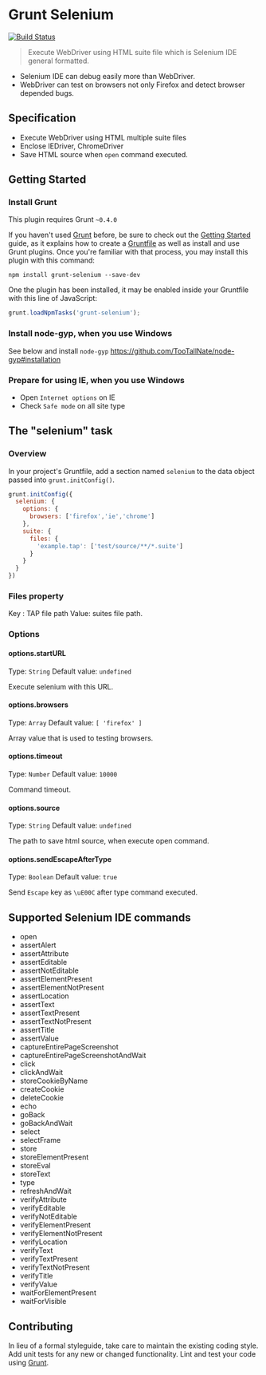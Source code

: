 # Grunt Selenium
[![Build Status](https://travis-ci.org/sideroad/grunt-selenium.png?branch=master)](https://travis-ci.org/sideroad/grunt-selenium)
> Execute WebDriver using HTML suite file which is Selenium IDE general formatted.
- Selenium IDE can debug easily more than WebDriver.
- WebDriver can test on browsers not only Firefox and detect browser depended bugs.

## Specification
- Execute WebDriver using HTML multiple suite files
- Enclose IEDriver, ChromeDriver
- Save HTML source when `open` command executed.

## Getting Started

### Install Grunt
This plugin requires Grunt `~0.4.0`

If you haven't used [Grunt](http://gruntjs.com/) before, be sure to check out the [Getting Started](http://gruntjs.com/getting-started) guide, as it explains how to create a [Gruntfile](http://gruntjs.com/sample-gruntfile) as well as install and use Grunt plugins. Once you're familiar with that process, you may install this plugin with this command:

```shell
npm install grunt-selenium --save-dev
```

One the plugin has been installed, it may be enabled inside your Gruntfile with this line of JavaScript:

```js
grunt.loadNpmTasks('grunt-selenium');
```

### Install node-gyp, when you use Windows
See below and install `node-gyp`
https://github.com/TooTallNate/node-gyp#installation

### Prepare for using IE, when you use Windows
  + Open `Internet options` on IE
  + Check `Safe mode` on all site type

## The "selenium" task

### Overview
In your project's Gruntfile, add a section named `selenium` to the data object passed into `grunt.initConfig()`.

```js
grunt.initConfig({
  selenium: {
    options: {
      browsers: ['firefox','ie','chrome']
    },
    suite: {
      files: {
        'example.tap': ['test/source/**/*.suite']
      }
    }
  }
})
```

### Files property
Key  : TAP file path 
Value: suites file path.

### Options

#### options.startURL
Type: `String`
Default value: `undefined`

Execute selenium with this URL.

#### options.browsers
Type: `Array`
Default value: `[ 'firefox' ]`

Array value that is used to testing browsers.

#### options.timeout
Type: `Number`
Default value: `10000`

Command timeout.

#### options.source
Type: `String`
Default value: `undefined`

The path to save html source, when execute open command.

#### options.sendEscapeAfterType
Type: `Boolean`
Default value: `true`

Send `Escape` key as `\uE00C` after type command executed.

## Supported Selenium IDE commands
  - open
  - assertAlert
  - assertAttribute
  - assertEditable
  - assertNotEditable
  - assertElementPresent
  - assertElementNotPresent
  - assertLocation
  - assertText
  - assertTextPresent
  - assertTextNotPresent
  - assertTitle
  - assertValue
  - captureEntirePageScreenshot
  - captureEntirePageScreenshotAndWait
  - click
  - clickAndWait
  - storeCookieByName
  - createCookie
  - deleteCookie
  - echo
  - goBack
  - goBackAndWait
  - select
  - selectFrame
  - store
  - storeElementPresent
  - storeEval
  - storeText
  - type
  - refreshAndWait
  - verifyAttribute
  - verifyEditable
  - verifyNotEditable
  - verifyElementPresent
  - verifyElementNotPresent
  - verifyLocation
  - verifyText
  - verifyTextPresent
  - verifyTextNotPresent
  - verifyTitle
  - verifyValue
  - waitForElementPresent
  - waitForVisible

## Contributing
In lieu of a formal styleguide, take care to maintain the existing coding style. Add unit tests for any new or changed functionality. Lint and test your code using [Grunt](http://gruntjs.com/).

